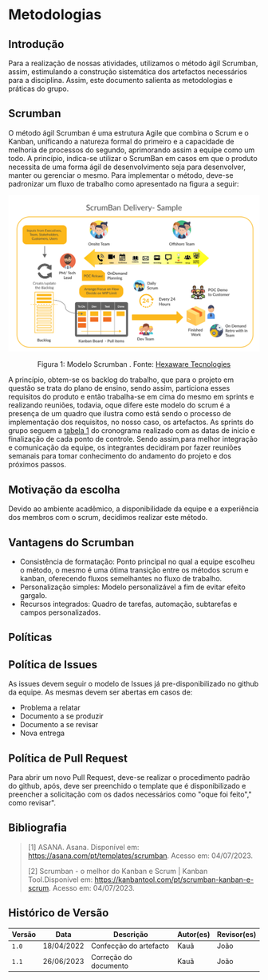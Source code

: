 # Metodologias
## Introdução

Para a realização de nossas atividades, utilizamos o método ágil Scrumban, assim, estimulando a construção sistemática dos artefactos necessários para a disciplina. Assim, este documento salienta as metodologias e práticas do grupo. 

## Scrumban

O método ágil Scrumban é uma estrutura Agile que combina o Scrum e o Kanban, unificando a natureza formal do primeiro e a capacidade de melhoria de processos do segundo, aprimorando assim a equipe como um todo. A princípio, indica-se utilizar o ScrumBan em casos em que o produto necessita de uma forma ágil de desenvolvimento seja para desenvolver, manter ou gerenciar o mesmo. Para implementar o método, deve-se padronizar um fluxo de trabalho como apresentado na figura a seguir:

<div align="center">
    <img src="../../docs/img/scrum-ban-delivery-sample.png" style="width:60vw"/>
    <p> Figura 1: Modelo Scrumban . Fonte: <a href="https://hexaware.com/blogs/agile-devops-part-1-a-guide-to-scrumban/">Hexaware Tecnologies</a></p> 
</div>

A princípio, obtem-se os backlog do trabalho, que para o projeto em questão se trata do plano de ensino, sendo assim, particiona esses requisitos do produto e então trabalha-se em cima do mesmo em sprints e realizando reuniões, todavia, oque difere este modelo do scrum é a presença de um quadro que ilustra como está sendo o processo de implementação dos requisitos, no nosso caso, os artefactos. As sprints do grupo seguem a [tabela 1](https://github.com/Requisitos-de-Software/2023.1-Simplenote/blob/main/docs/planejamento/cronograma_realizado.md) do cronograma realizado com as datas de inicio e finalização de cada ponto de controle. Sendo assim,para melhor integração e comunicação da equipe, os integrantes decidiram por fazer reuniões semanais para tomar conhecimento do andamento do projeto e dos próximos passos.

## Motivação da escolha

Devido ao ambiente acadêmico, a disponibilidade da equipe e a experiência dos membros com o scrum, decidimos realizar este método. 

## Vantagens do Scrumban

- Consistência de formatação: Ponto principal no qual a equipe escolheu o método, o mesmo é uma ótima transição entre os métodos scrum e kanban, oferecendo fluxos semelhantes no fluxo de trabalho.
- Personalização simples: Modelo personalizável a fim de evitar efeito gargalo.
- Recursos integrados: Quadro de tarefas, automação, subtarefas e campos personalizados.

## Políticas

## Política de Issues 

As issues devem seguir o modelo de Issues já pre-disponibilizado no github da equipe. As mesmas devem ser abertas em casos de:
- Problema a relatar
- Documento a se produzir
- Documento a se revisar
- Nova entrega

## Política de Pull Request
Para abrir um novo Pull Request, deve-se realizar o procedimento padrão do github, após, deve ser preenchido o template que é disponibilizado e preencher a solicitação com os dados necessários como "oque foi feito"," como revisar".

## Bibliografia

> [1] ASANA. Asana. Disponível em: <https://asana.com/pt/templates/scrumban>. Acesso em: 04/07/2023. </br>
>
> [2] Scrumban - o melhor do Kanban e Scrum | Kanban Tool.Disponível em: <https://kanbantool.com/pt/scrumban-kanban-e-scrum>. Acesso em: 04/07/2023.


## Histórico de Versão

| Versão | Data          | Descrição                          | Autor(es)     |  Revisor(es)  |
| ------ | ------------- | ---------------------------------- | ------------- | ------------- |
| `1.0`  | 18/04/2022    |  Confecção do artefacto | Kauã  | João |
| `1.1`  | 26/06/2023    |   Correção do documento  | Kauã |João|
